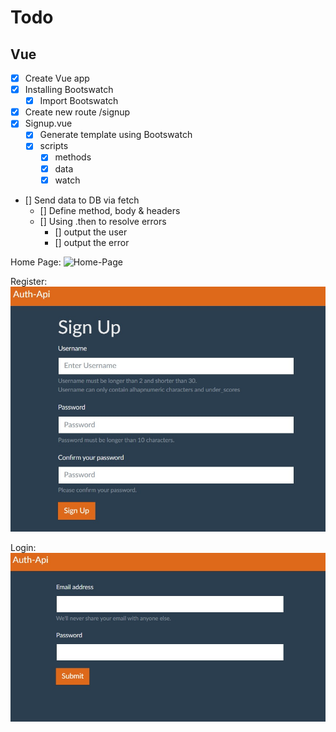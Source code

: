 # Todo

## Vue

* [x] Create Vue app
* [x] Installing Bootswatch
    * [x] Import Bootswatch
* [x] Create new route /signup
* [x] Signup.vue
    * [x] Generate template using Bootswatch
    * [x] scripts
        * [x] methods
        * [x] data
        * [x] watch
* [] Send data to DB via fetch
    * [] Define method, body & headers
    * [] Using .then to resolve errors
        * [] output the user
        * [] output the error

Home Page:
![Home-Page](https://github.com/proudynyu/auth-nodejs/blob/master/frontend_vue/public/home_page.jpg)

Register:
![Register](https://github.com/proudynyu/auth-nodejs/blob/master/frontend_vue/public/register-page.jpg)

Login:
![Login](https://github.com/proudynyu/auth-nodejs/blob/master/frontend_vue/public/login-page.jpg)